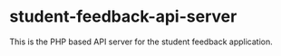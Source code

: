 # student-feedback-api-server
This is the PHP based API server for the student feedback application.

